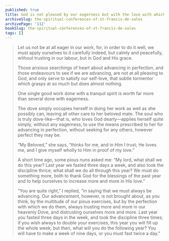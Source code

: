 ```yaml
---
published: true
title: God is not pleased by our eagerness but with the love with which we entrust our devotions to him
archiveSlug: the-spiritual-conferences-of-st-francis-de-sales
archivePage: '112'
bookSlug: the-spiritual-conferences-of-st-francis-de-sales
tags: []
---
```


> Let us not be at all eager in our work, for, in order to do it well, we must apply ourselves to it carefully indeed, but calmly and peacefully, without trusting in our labour, but in God and His grace.
>
> Those anxious searchings of heart about advancing in perfection, and those endeavours to see if we are advancing, are not at all pleasing to God, and only serve to satisfy our self-love, that subtle tormentor which grasps at so much but does almost nothing.
>
> One single good work done with a tranquil spirit is worth far more than several done with eagerness.
>
> The dove simply occupies herself in doing her work as well as she possibly can, leaving all other care to her beloved mate. The soul who is truly dove-like—that is, who loves God dearly—applies herself quite simply, without any eagerness, to use the means prescribed to her for advancing in perfection, without seeking for any others, however perfect they may be.
>
> “My Beloved,” she says, “thinks for me, and in Him I trust; He loves me, and I give myself wholly to Him in proof of my love.”
>
> A short time ago, some pious nuns asked me: “My lord, what shall we do this year? Last year we fasted three days a week, and also took the discipline thrice; what shall we do all through this year? We must do something more, both to thank God for the blessings of the past year and to help ourselves to increase more and more in His love.”
>
> “You are quite right,” I replied, “in saying that we must always be advancing. Our advancement, however, is not brought about, as you think, by the multitude of our pious exercises, but by the perfection with which we do them, always trusting more and more in our heavenly Dove, and distrusting ourselves more and more. Last year you fasted three days in the week, and took the discipline three times; if you wish always to double your exercises, this year you will fill up the whole week; but then, what will you do the following year? You will have to make a week of nine days, or you must fast twice a day.”
